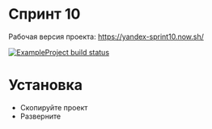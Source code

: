 # Спринт 10
 Рабочая версия проекта: https://yandex-sprint10.now.sh/
 
 [![ExampleProject build status](https://travis-ci.org/devopshq/ExampleProject.svg)](https://travis-ci.org/devopshq/ExampleProject) 

# Установка 
- Скопируйте проект
- Разверните
